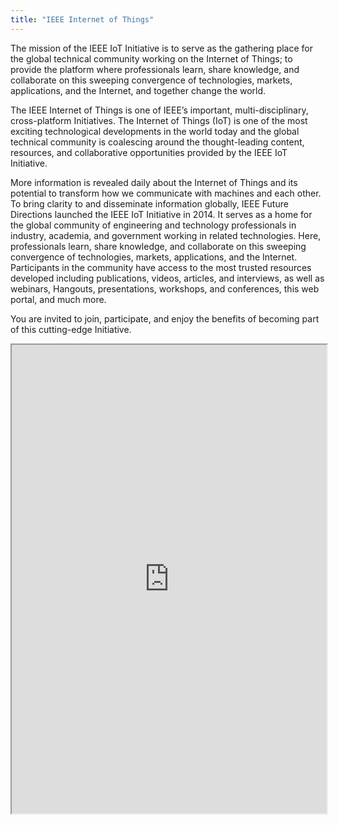 ```yaml
---
title: "IEEE Internet of Things"
---
```


The mission of the IEEE IoT Initiative is to serve as the gathering place for the global technical community working on the Internet of Things; to provide the platform where professionals learn, share knowledge, and collaborate on this sweeping convergence of technologies, markets, applications, and the Internet, and together change the world.

The IEEE Internet of Things is one of IEEE’s important, multi-disciplinary, cross-platform Initiatives. The Internet of Things (IoT) is one of the most exciting technological developments in the world today and the global technical community is coalescing around the thought-leading content, resources, and collaborative opportunities provided by the IEEE IoT Initiative.

More information is revealed daily about the Internet of Things and its potential to transform how we communicate with machines and each other. To bring clarity to and disseminate information globally, IEEE Future Directions launched the IEEE IoT Initiative in 2014. It serves as a home for the global community of engineering and technology professionals in industry, academia, and government working in related technologies. Here, professionals learn, share knowledge, and collaborate on this sweeping convergence of technologies, markets, applications, and the Internet. Participants in the community have access to the most trusted resources developed including publications, videos, articles, and interviews, as well as webinars, Hangouts, presentations, workshops, and conferences, this web portal, and much more.

You are invited to join, participate, and enjoy the benefits of becoming part of this cutting-edge Initiative.

<iframe height="750" width="100%" src="https://ewelton.github.io/ktest/wiki.html#IEEE%20Internet%20of%20Things"></iframe>
